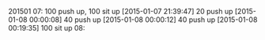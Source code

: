 201501
  07: 100 push up, 100 sit up
    [2015-01-07 21:39:47] 20 push up
    [2015-01-08 00:00:08] 40 push up
    [2015-01-08 00:00:12] 40 push up
    [2015-01-08 00:19:35] 100 sit up
  08:

